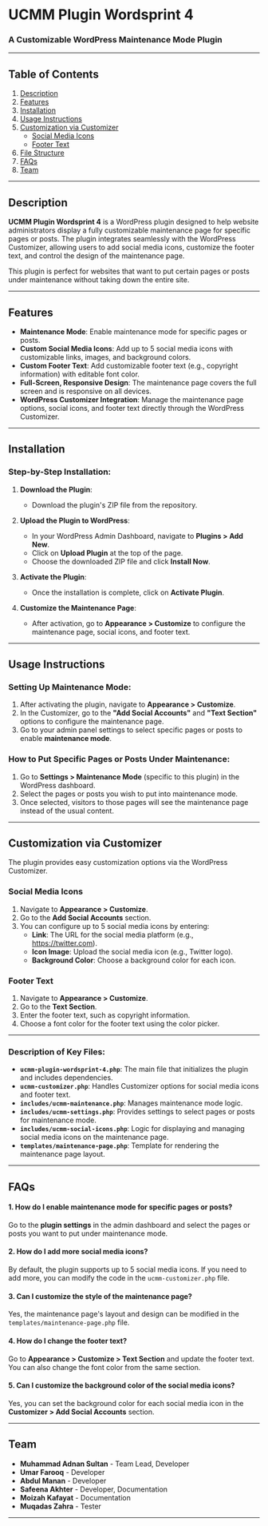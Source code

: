 # UCMM Plugin Wordsprint 4

### A Customizable WordPress Maintenance Mode Plugin

---

## Table of Contents

1. [Description](#description)
2. [Features](#features)
3. [Installation](#installation)
4. [Usage Instructions](#usage-instructions)
5. [Customization via Customizer](#customization-via-customizer)
   - [Social Media Icons](#social-media-icons)
   - [Footer Text](#footer-text)
6. [File Structure](#file-structure)
7. [FAQs](#faqs)
8. [Team](#team)

---

## Description

**UCMM Plugin Wordsprint 4** is a WordPress plugin designed to help website administrators display a fully customizable maintenance page for specific pages or posts. The plugin integrates seamlessly with the WordPress Customizer, allowing users to add social media icons, customize the footer text, and control the design of the maintenance page. 

This plugin is perfect for websites that want to put certain pages or posts under maintenance without taking down the entire site.

---

## Features

- **Maintenance Mode**: Enable maintenance mode for specific pages or posts.
- **Custom Social Media Icons**: Add up to 5 social media icons with customizable links, images, and background colors.
- **Custom Footer Text**: Add customizable footer text (e.g., copyright information) with editable font color.
- **Full-Screen, Responsive Design**: The maintenance page covers the full screen and is responsive on all devices.
- **WordPress Customizer Integration**: Manage the maintenance page options, social icons, and footer text directly through the WordPress Customizer.

---

## Installation

### Step-by-Step Installation:

1. **Download the Plugin**:
   - Download the plugin's ZIP file from the repository.

2. **Upload the Plugin to WordPress**:
   - In your WordPress Admin Dashboard, navigate to **Plugins > Add New**.
   - Click on **Upload Plugin** at the top of the page.
   - Choose the downloaded ZIP file and click **Install Now**.

3. **Activate the Plugin**:
   - Once the installation is complete, click on **Activate Plugin**.

4. **Customize the Maintenance Page**:
   - After activation, go to **Appearance > Customize** to configure the maintenance page, social icons, and footer text.

---

## Usage Instructions

### Setting Up Maintenance Mode:

1. After activating the plugin, navigate to **Appearance > Customize**.
2. In the Customizer, go to the **"Add Social Accounts"** and **"Text Section"** options to configure the maintenance page.
3. Go to your admin panel settings to select specific pages or posts to enable **maintenance mode**.

### How to Put Specific Pages or Posts Under Maintenance:

1. Go to **Settings > Maintenance Mode** (specific to this plugin) in the WordPress dashboard.
2. Select the pages or posts you wish to put into maintenance mode.
3. Once selected, visitors to those pages will see the maintenance page instead of the usual content.

---

## Customization via Customizer

The plugin provides easy customization options via the WordPress Customizer.

### Social Media Icons

1. Navigate to **Appearance > Customize**.
2. Go to the **Add Social Accounts** section.
3. You can configure up to 5 social media icons by entering:
   - **Link**: The URL for the social media platform (e.g., https://twitter.com).
   - **Icon Image**: Upload the social media icon (e.g., Twitter logo).
   - **Background Color**: Choose a background color for each icon.

### Footer Text

1. Navigate to **Appearance > Customize**.
2. Go to the **Text Section**.
3. Enter the footer text, such as copyright information.
4. Choose a font color for the footer text using the color picker.

---

### Description of Key Files:
- **`ucmm-plugin-wordsprint-4.php`**: The main file that initializes the plugin and includes dependencies.
- **`ucmm-customizer.php`**: Handles Customizer options for social media icons and footer text.
- **`includes/ucmm-maintenance.php`**: Manages maintenance mode logic.
- **`includes/ucmm-settings.php`**: Provides settings to select pages or posts for maintenance mode.
- **`includes/ucmm-social-icons.php`**: Logic for displaying and managing social media icons on the maintenance page.
- **`templates/maintenance-page.php`**: Template for rendering the maintenance page layout.

---

## FAQs

#### 1. **How do I enable maintenance mode for specific pages or posts?**
Go to the **plugin settings** in the admin dashboard and select the pages or posts you want to put under maintenance mode.

#### 2. **How do I add more social media icons?**
By default, the plugin supports up to 5 social media icons. If you need to add more, you can modify the code in the `ucmm-customizer.php` file.

#### 3. **Can I customize the style of the maintenance page?**
Yes, the maintenance page's layout and design can be modified in the `templates/maintenance-page.php` file.

#### 4. **How do I change the footer text?**
Go to **Appearance > Customize > Text Section** and update the footer text. You can also change the font color from the same section.

#### 5. **Can I customize the background color of the social media icons?**
Yes, you can set the background color for each social media icon in the **Customizer > Add Social Accounts** section.

---

## Team

- **Muhammad Adnan Sultan** - Team  Lead, Developer
- **Umar Farooq** - Developer
- **Abdul Manan** - Developer
- **Safeena Akhter** - Developer, Documentation
- **Moizah Kafayat** - Documentation
-  **Muqadas Zahra** - Tester

---

